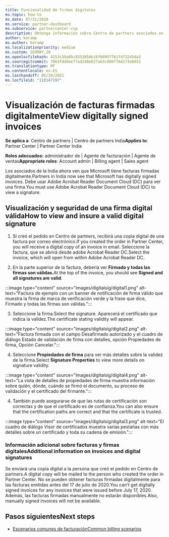```yaml
---
title: Funcionalidad de firmas digitales
ms.topic: how-to
ms.date: 07/21/2020
ms.service: partner-dashboard
ms.subservice: partnercenter-csp
description: Obtenga información sobre Centro de partners asociados en la India pueden ver facturas firmadas digitalmente y recibir copias digitales de facturas de pedidos creados en Centro de partners.
author: keramp
ms.author: keramp
ms.localizationpriority: medium
ms.custom: SEOMAY.20
ms.openlocfilehash: 4253c59a85c8353856b16f60957761f4f2245da3
ms.sourcegitcommit: 7063fdddee77ad2d8e627ab3c806f76d173ab652
ms.translationtype: MT
ms.contentlocale: es-ES
ms.lasthandoff: 05/19/2021
ms.locfileid: "110147197"
---
```

# <a name="view-digitally-signed-invoices"></a><span data-ttu-id="d8b4e-103">Visualización de facturas firmadas digitalmente</span><span class="sxs-lookup"><span data-stu-id="d8b4e-103">View digitally signed invoices</span></span>

<span data-ttu-id="d8b4e-104">**Se aplica a**: Centro de partners | Centro de partners India</span><span class="sxs-lookup"><span data-stu-id="d8b4e-104">**Applies to**: Partner Center | Partner Center India</span></span>

<span data-ttu-id="d8b4e-105">**Roles adecuados:** administrador de | Agente de facturación | Agente de ventas</span><span class="sxs-lookup"><span data-stu-id="d8b4e-105">**Appropriate roles**: Account admin | Billing agent | Sales agent</span></span>

<span data-ttu-id="d8b4e-106">Los asociados de la India ahora ven que Microsoft tiene facturas firmadas digitalmente.</span><span class="sxs-lookup"><span data-stu-id="d8b4e-106">Partners in India now see that Microsoft has digitally signed invoices.</span></span> <span data-ttu-id="d8b4e-107">Debe usar Adobe Acrobat Reader Document Cloud (DC) para ver una firma.</span><span class="sxs-lookup"><span data-stu-id="d8b4e-107">You must use Adobe Acrobat Reader Document Cloud (DC) to view a signature.</span></span>

## <a name="how-to-view-and-insure-a-valid-digital-signature"></a><span data-ttu-id="d8b4e-108">Visualización y seguridad de una firma digital válida</span><span class="sxs-lookup"><span data-stu-id="d8b4e-108">How to view and insure a valid digital signature</span></span>


1. <span data-ttu-id="d8b4e-109">Si creó el pedido en Centro de partners, recibirá una copia digital de una factura por correo electrónico.</span><span class="sxs-lookup"><span data-stu-id="d8b4e-109">If you created the order in Partner Center, you will receive a digital copy of an invoice in email.</span></span> <span data-ttu-id="d8b4e-110">Seleccione la factura, que se abrirá desde adobe Acrobat Reader DC.</span><span class="sxs-lookup"><span data-stu-id="d8b4e-110">Select the invoice, which will open from within Adobe Acrobat Reader DC.</span></span>


2. <span data-ttu-id="d8b4e-111">En la parte superior de la factura, debería ver **Firmado y todas las firmas son válidas.**</span><span class="sxs-lookup"><span data-stu-id="d8b4e-111">At the top of the invoice, you should see **Signed and all signatures are valid**.</span></span>
 
 :::image type="content" source="images/digitalsig/digital1.png" alt-text="Factura de ejemplo con un banner de notificación de firma válido que muestra la firma de marca de verificación verde y la frase que dice, Firmado y todas las firmas son válidas.":::

3. <span data-ttu-id="d8b4e-113">Seleccione la firma.</span><span class="sxs-lookup"><span data-stu-id="d8b4e-113">Select the signature.</span></span> <span data-ttu-id="d8b4e-114">Aparecerá el certificado que indica la validez.</span><span class="sxs-lookup"><span data-stu-id="d8b4e-114">The certificate stating validity will appear.</span></span>

:::image type="content" source="images/digitalsig/digital2.png" alt-text="Factura firmada con el campo Desafirmado autorizado y el cuadro de diálogo Estado de validación de firma con detalles, opción Propiedades de firma, Opción Cancelar."::: 

4. <span data-ttu-id="d8b4e-116">Seleccione **Propiedades de firma** para ver más detalles sobre la validez de la firma.</span><span class="sxs-lookup"><span data-stu-id="d8b4e-116">Select **Signature Properties** to view more details on signature validity.</span></span>

:::image type="content" source="images/digitalsig/digital4.png" alt-text="La vista de detalles de propiedades de firma muestra información sobre quién, dónde, cuándo se firmó el documento, su proceso de validación y el certificado del firmante."::: 

4. <span data-ttu-id="d8b4e-118">También puede asegurarse de que las rutas de certificación son correctas y de que el certificado es de confianza.</span><span class="sxs-lookup"><span data-stu-id="d8b4e-118">You can also ensure that the certification paths are correct and that the certificate is trusted.</span></span>

 :::image type="content" source="images/digitalsig/digital3.png" alt-text="El cuadro de diálogo Visor de certificados muestra varias pestañas con más detalles sobre un certificado y toda su cadena de emisión.":::

### <a name="additional-information-on-invoices-and-digital-signatures"></a><span data-ttu-id="d8b4e-120">Información adicional sobre facturas y firmas digitales</span><span class="sxs-lookup"><span data-stu-id="d8b4e-120">Additional information on invoices and digital signatures</span></span>

<span data-ttu-id="d8b4e-121">Se enviará una copia digital a la persona que creó el pedido en Centro de partners.</span><span class="sxs-lookup"><span data-stu-id="d8b4e-121">A digital copy will be mailed to the person who created the order in Partner Center.</span></span> <span data-ttu-id="d8b4e-122">No se pueden obtener facturas firmadas digitalmente para las facturas emitidas antes del 17 de julio de 2020.</span><span class="sxs-lookup"><span data-stu-id="d8b4e-122">You can't get digitally signed invoices for any invoices that were issued before July 17, 2020.</span></span> <span data-ttu-id="d8b4e-123">Además, las facturas firmadas manualmente no estarán disponibles.</span><span class="sxs-lookup"><span data-stu-id="d8b4e-123">Also, manually signed invoices will not be available.</span></span>

## <a name="next-steps"></a><span data-ttu-id="d8b4e-124">Pasos siguientes</span><span class="sxs-lookup"><span data-stu-id="d8b4e-124">Next steps</span></span>

- [<span data-ttu-id="d8b4e-125">Escenarios comunes de facturación</span><span class="sxs-lookup"><span data-stu-id="d8b4e-125">Common billing scenarios</span></span>](common-billing-scenarios.md)